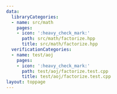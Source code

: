```yaml
---
data:
  libraryCategories:
  - name: src/math
    pages:
    - icon: ':heavy_check_mark:'
      path: src/math/factorize.hpp
      title: src/math/factorize.hpp
  verificationCategories:
  - name: test/aoj
    pages:
    - icon: ':heavy_check_mark:'
      path: test/aoj/factorize.test.cpp
      title: test/aoj/factorize.test.cpp
layout: toppage
---
```

